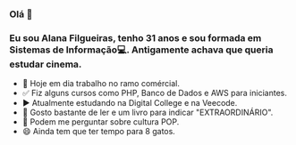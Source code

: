### Olá 👋
### Eu sou Alana Filgueiras, tenho 31 anos e sou formada em Sistemas de Informação:computer:. Antigamente achava que queria estudar cinema.
* :pushpin: Hoje em dia trabalho no ramo comércial.
* :white_check_mark: Fiz alguns cursos como PHP, Banco de Dados e AWS para iniciantes.
* :arrow_forward: Atualmente estudando na Digital College e na Veecode.
* :blue_book: Gosto bastante de ler e um livro para indicar "EXTRAORDINÁRIO".
* :newspaper: Podem me perguntar sobre cultura POP.
* 😄 Ainda tem que ter tempo para 8 gatos.

<!-- **alanafilgueiras/alanafilgueiras** is a ✨ _special_ ✨ repository because its `README.md` (this file) appears on your GitHub profile.

Here are some ideas to get you started:

- 🔭 I’m currently working on ...
- 🌱 I’m currently learning ...
- 👯 I’m looking to collaborate on ...
- 🤔 I’m looking for help with ...
- 💬 Ask me about ...
- 📫 How to reach me: ...
- 😄 Pronouns: ...
- ⚡ Fun fact: ...
-->
